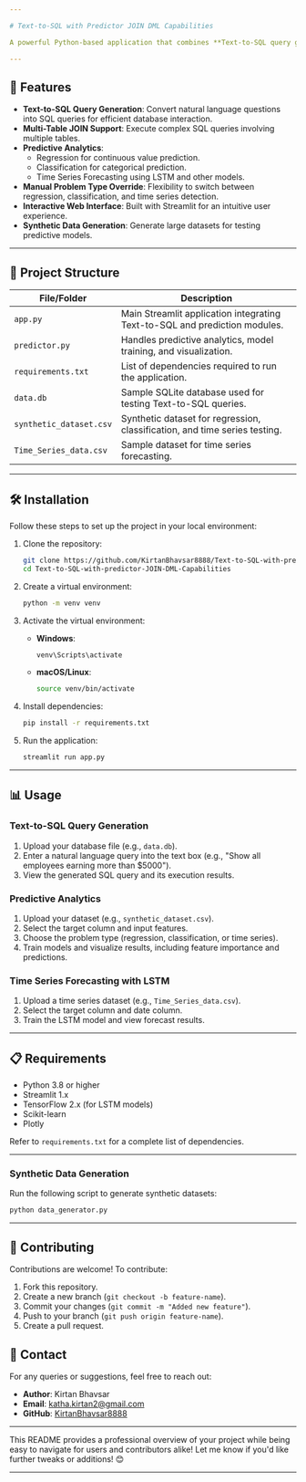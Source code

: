 ```yaml
---

# Text-to-SQL with Predictor JOIN DML Capabilities

A powerful Python-based application that combines **Text-to-SQL query generation** with **data prediction capabilities**. This project leverages advanced machine learning models, including **LSTM for time series forecasting**, to provide seamless query execution and predictive analytics on uploaded datasets.

---
```


## 🚀 Features

- **Text-to-SQL Query Generation**: Convert natural language questions into SQL queries for efficient database interaction.
- **Multi-Table JOIN Support**: Execute complex SQL queries involving multiple tables.
- **Predictive Analytics**:
  - Regression for continuous value prediction.
  - Classification for categorical prediction.
  - Time Series Forecasting using LSTM and other models.
- **Manual Problem Type Override**: Flexibility to switch between regression, classification, and time series detection.
- **Interactive Web Interface**: Built with Streamlit for an intuitive user experience.
- **Synthetic Data Generation**: Generate large datasets for testing predictive models.

---

## 📂 Project Structure

| File/Folder          | Description                                                                 |
|----------------------|-----------------------------------------------------------------------------|
| `app.py`             | Main Streamlit application integrating Text-to-SQL and prediction modules. |
| `predictor.py`       | Handles predictive analytics, model training, and visualization.           |
| `requirements.txt`   | List of dependencies required to run the application.                      |
| `data.db`            | Sample SQLite database used for testing Text-to-SQL queries.               |
| `synthetic_dataset.csv` | Synthetic dataset for regression, classification, and time series testing. |
| `Time_Series_data.csv` | Sample dataset for time series forecasting.                               |

---

## 🛠️ Installation

Follow these steps to set up the project in your local environment:

1. Clone the repository:
   ```bash
   git clone https://github.com/KirtanBhavsar8888/Text-to-SQL-with-predictor-JOIN-DML-Capabilities.git
   cd Text-to-SQL-with-predictor-JOIN-DML-Capabilities
   ```

2. Create a virtual environment:
   ```bash
   python -m venv venv
   ```

3. Activate the virtual environment:
   - **Windows**:
     ```bash
     venv\Scripts\activate
     ```
   - **macOS/Linux**:
     ```bash
     source venv/bin/activate
     ```

4. Install dependencies:
   ```bash
   pip install -r requirements.txt
   ```

5. Run the application:
   ```bash
   streamlit run app.py
   ```

---

## 📊 Usage

### Text-to-SQL Query Generation
1. Upload your database file (e.g., `data.db`).
2. Enter a natural language query into the text box (e.g., "Show all employees earning more than $5000").
3. View the generated SQL query and its execution results.

### Predictive Analytics
1. Upload your dataset (e.g., `synthetic_dataset.csv`).
2. Select the target column and input features.
3. Choose the problem type (regression, classification, or time series).
4. Train models and visualize results, including feature importance and predictions.

### Time Series Forecasting with LSTM
1. Upload a time series dataset (e.g., `Time_Series_data.csv`).
2. Select the target column and date column.
3. Train the LSTM model and view forecast results.

---

## 📋 Requirements

- Python 3.8 or higher
- Streamlit 1.x
- TensorFlow 2.x (for LSTM models)
- Scikit-learn
- Plotly

Refer to `requirements.txt` for a complete list of dependencies.

---

### Synthetic Data Generation
Run the following script to generate synthetic datasets:
```bash
python data_generator.py
```

---

## 🤝 Contributing

Contributions are welcome! To contribute:
1. Fork this repository.
2. Create a new branch (`git checkout -b feature-name`).
3. Commit your changes (`git commit -m "Added new feature"`).
4. Push to your branch (`git push origin feature-name`).
5. Create a pull request.


## 📧 Contact

For any queries or suggestions, feel free to reach out:

- **Author**: Kirtan Bhavsar  
- **Email**: [katha.kirtan2@gmail.com](mailto:katha.kirtan2@gmail.com)  
- **GitHub**: [KirtanBhavsar8888](https://github.com/KirtanBhavsar8888)

---

This README provides a professional overview of your project while being easy to navigate for users and contributors alike! Let me know if you'd like further tweaks or additions! 😊


---

